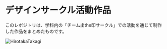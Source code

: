 # デザインサークル活動作品

このレポジトリは、学科内の「チーム出the印サークル」での活動を通じて制作した作品をまとめたものです。

<img src="./" alt="HirotakaTakagi">
